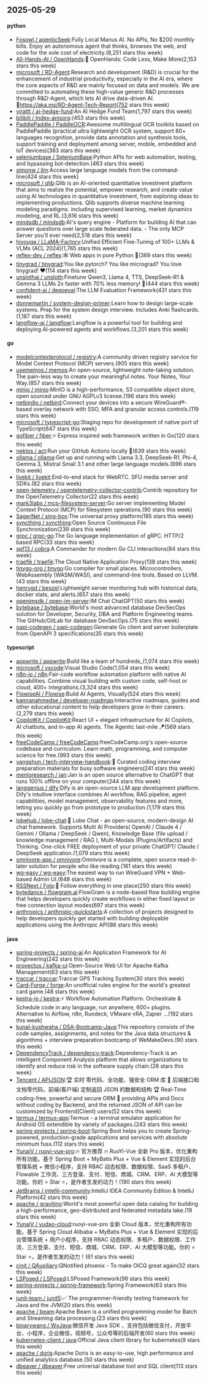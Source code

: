 ## 2025-05-29

#### python
* [Fosowl / agenticSeek](https://github.com/Fosowl/agenticSeek):Fully Local Manus AI. No APIs, No $200 monthly bills. Enjoy an autonomous agent that thinks, browses the web, and code for the sole cost of electricity.(8,251 stars this week)
* [All-Hands-AI / OpenHands](https://github.com/All-Hands-AI/OpenHands):🙌 OpenHands: Code Less, Make More(2,153 stars this week)
* [microsoft / RD-Agent](https://github.com/microsoft/RD-Agent):Research and development (R&D) is crucial for the enhancement of industrial productivity, especially in the AI era, where the core aspects of R&D are mainly focused on data and models. We are committed to automating these high-value generic R&D processes through R&D-Agent, which lets AI drive data-driven AI. 🔗https://aka.ms/RD-Agent-Tech-Report(752 stars this week)
* [virattt / ai-hedge-fund](https://github.com/virattt/ai-hedge-fund):An AI Hedge Fund Team(1,797 stars this week)
* [bilibili / Index-anisora](https://github.com/bilibili/Index-anisora):(453 stars this week)
* [PaddlePaddle / PaddleOCR](https://github.com/PaddlePaddle/PaddleOCR):Awesome multilingual OCR toolkits based on PaddlePaddle (practical ultra lightweight OCR system, support 80+ languages recognition, provide data annotation and synthesis tools, support training and deployment among server, mobile, embedded and IoT devices)(383 stars this week)
* [seleniumbase / SeleniumBase](https://github.com/seleniumbase/SeleniumBase):Python APIs for web automation, testing, and bypassing bot-detection.(463 stars this week)
* [simonw / llm](https://github.com/simonw/llm):Access large language models from the command-line(424 stars this week)
* [microsoft / qlib](https://github.com/microsoft/qlib):Qlib is an AI-oriented quantitative investment platform that aims to realize the potential, empower research, and create value using AI technologies in quantitative investment, from exploring ideas to implementing productions. Qlib supports diverse machine learning modeling paradigms. including supervised learning, market dynamics modeling, and RL.(3,616 stars this week)
* [mindsdb / mindsdb](https://github.com/mindsdb/mindsdb):AI's query engine - Platform for building AI that can answer questions over large scale federated data. - The only MCP Server you'll ever need(2,518 stars this week)
* [hiyouga / LLaMA-Factory](https://github.com/hiyouga/LLaMA-Factory):Unified Efficient Fine-Tuning of 100+ LLMs & VLMs (ACL 2024)(1,765 stars this week)
* [reflex-dev / reflex](https://github.com/reflex-dev/reflex):🕸️ Web apps in pure Python 🐍(369 stars this week)
* [tinygrad / tinygrad](https://github.com/tinygrad/tinygrad):You like pytorch? You like micrograd? You love tinygrad! ❤️(114 stars this week)
* [unslothai / unsloth](https://github.com/unslothai/unsloth):Finetune Qwen3, Llama 4, TTS, DeepSeek-R1 & Gemma 3 LLMs 2x faster with 70% less memory! 🦥(444 stars this week)
* [confident-ai / deepeval](https://github.com/confident-ai/deepeval):The LLM Evaluation Framework(431 stars this week)
* [donnemartin / system-design-primer](https://github.com/donnemartin/system-design-primer):Learn how to design large-scale systems. Prep for the system design interview. Includes Anki flashcards.(1,187 stars this week)
* [langflow-ai / langflow](https://github.com/langflow-ai/langflow):Langflow is a powerful tool for building and deploying AI-powered agents and workflows.(3,201 stars this week)

#### go
* [modelcontextprotocol / registry](https://github.com/modelcontextprotocol/registry):A community driven registry service for Model Context Protocol (MCP) servers.(905 stars this week)
* [usememos / memos](https://github.com/usememos/memos):An open-source, lightweight note-taking solution. The pain-less way to create your meaningful notes. Your Notes, Your Way.(857 stars this week)
* [minio / minio](https://github.com/minio/minio):MinIO is a high-performance, S3 compatible object store, open sourced under GNU AGPLv3 license.(196 stars this week)
* [netbirdio / netbird](https://github.com/netbirdio/netbird):Connect your devices into a secure WireGuard®-based overlay network with SSO, MFA and granular access controls.(119 stars this week)
* [microsoft / typescript-go](https://github.com/microsoft/typescript-go):Staging repo for development of native port of TypeScript(647 stars this week)
* [gofiber / fiber](https://github.com/gofiber/fiber):⚡️ Express inspired web framework written in Go(120 stars this week)
* [nektos / act](https://github.com/nektos/act):Run your GitHub Actions locally 🚀(639 stars this week)
* [ollama / ollama](https://github.com/ollama/ollama):Get up and running with Llama 3.3, DeepSeek-R1, Phi-4, Gemma 3, Mistral Small 3.1 and other large language models.(896 stars this week)
* [livekit / livekit](https://github.com/livekit/livekit):End-to-end stack for WebRTC. SFU media server and SDKs.(82 stars this week)
* [open-telemetry / opentelemetry-collector-contrib](https://github.com/open-telemetry/opentelemetry-collector-contrib):Contrib repository for the OpenTelemetry Collector(22 stars this week)
* [mark3labs / mcp-filesystem-server](https://github.com/mark3labs/mcp-filesystem-server):Go server implementing Model Context Protocol (MCP) for filesystem operations.(90 stars this week)
* [SagerNet / sing-box](https://github.com/SagerNet/sing-box):The universal proxy platform(185 stars this week)
* [syncthing / syncthing](https://github.com/syncthing/syncthing):Open Source Continuous File Synchronization(239 stars this week)
* [grpc / grpc-go](https://github.com/grpc/grpc-go):The Go language implementation of gRPC. HTTP/2 based RPC(33 stars this week)
* [spf13 / cobra](https://github.com/spf13/cobra):A Commander for modern Go CLI interactions(84 stars this week)
* [traefik / traefik](https://github.com/traefik/traefik):The Cloud Native Application Proxy(138 stars this week)
* [tinygo-org / tinygo](https://github.com/tinygo-org/tinygo):Go compiler for small places. Microcontrollers, WebAssembly (WASM/WASI), and command-line tools. Based on LLVM.(43 stars this week)
* [henrygd / beszel](https://github.com/henrygd/beszel):Lightweight server monitoring hub with historical data, docker stats, and alerts.(657 stars this week)
* [openimsdk / open-im-server](https://github.com/openimsdk/open-im-server):IM Chat ChatGPT(50 stars this week)
* [bytebase / bytebase](https://github.com/bytebase/bytebase):World's most advanced database DevSecOps solution for Developer, Security, DBA and Platform Engineering teams. The GitHub/GitLab for database DevSecOps.(75 stars this week)
* [oapi-codegen / oapi-codegen](https://github.com/oapi-codegen/oapi-codegen):Generate Go client and server boilerplate from OpenAPI 3 specifications(35 stars this week)

#### typescript
* [appwrite / appwrite](https://github.com/appwrite/appwrite):Build like a team of hundreds_(1,074 stars this week)
* [microsoft / vscode](https://github.com/microsoft/vscode):Visual Studio Code(1,054 stars this week)
* [n8n-io / n8n](https://github.com/n8n-io/n8n):Fair-code workflow automation platform with native AI capabilities. Combine visual building with custom code, self-host or cloud, 400+ integrations.(3,324 stars this week)
* [FlowiseAI / Flowise](https://github.com/FlowiseAI/Flowise):Build AI Agents, Visually(524 stars this week)
* [kamranahmedse / developer-roadmap](https://github.com/kamranahmedse/developer-roadmap):Interactive roadmaps, guides and other educational content to help developers grow in their careers.(2,279 stars this week)
* [CopilotKit / CopilotKit](https://github.com/CopilotKit/CopilotKit):React UI + elegant infrastructure for AI Copilots, AI chatbots, and in-app AI agents. The Agentic last-mile 🪁(569 stars this week)
* [freeCodeCamp / freeCodeCamp](https://github.com/freeCodeCamp/freeCodeCamp):freeCodeCamp.org's open-source codebase and curriculum. Learn math, programming, and computer science for free.(993 stars this week)
* [yangshun / tech-interview-handbook](https://github.com/yangshun/tech-interview-handbook):💯 Curated coding interview preparation materials for busy software engineers(241 stars this week)
* [menloresearch / jan](https://github.com/menloresearch/jan):Jan is an open source alternative to ChatGPT that runs 100% offline on your computer(244 stars this week)
* [langgenius / dify](https://github.com/langgenius/dify):Dify is an open-source LLM app development platform. Dify's intuitive interface combines AI workflow, RAG pipeline, agent capabilities, model management, observability features and more, letting you quickly go from prototype to production.(1,179 stars this week)
* [lobehub / lobe-chat](https://github.com/lobehub/lobe-chat):🤯 Lobe Chat - an open-source, modern-design AI chat framework. Supports Multi AI Providers( OpenAI / Claude 4 / Gemini / Ollama / DeepSeek / Qwen), Knowledge Base (file upload / knowledge management / RAG ), Multi-Modals (Plugins/Artifacts) and Thinking. One-click FREE deployment of your private ChatGPT/ Claude / DeepSeek application.(1,079 stars this week)
* [omnivore-app / omnivore](https://github.com/omnivore-app/omnivore):Omnivore is a complete, open source read-it-later solution for people who like reading.(161 stars this week)
* [wg-easy / wg-easy](https://github.com/wg-easy/wg-easy):The easiest way to run WireGuard VPN + Web-based Admin UI.(648 stars this week)
* [RSSNext / Folo](https://github.com/RSSNext/Folo):🧡 Follow everything in one place(250 stars this week)
* [bytedance / flowgram.ai](https://github.com/bytedance/flowgram.ai):FlowGram is a node-based flow building engine that helps developers quickly create workflows in either fixed layout or free connection layout modes(697 stars this week)
* [anthropics / anthropic-quickstarts](https://github.com/anthropics/anthropic-quickstarts):A collection of projects designed to help developers quickly get started with building deployable applications using the Anthropic API(86 stars this week)

#### java
* [spring-projects / spring-ai](https://github.com/spring-projects/spring-ai):An Application Framework for AI Engineering(242 stars this week)
* [provectus / kafka-ui](https://github.com/provectus/kafka-ui):Open-Source Web UI for Apache Kafka Management(63 stars this week)
* [traccar / traccar](https://github.com/traccar/traccar):Traccar GPS Tracking System(30 stars this week)
* [Card-Forge / forge](https://github.com/Card-Forge/forge):An unofficial rules engine for the world's greatest card game.(48 stars this week)
* [kestra-io / kestra](https://github.com/kestra-io/kestra):⚡ Workflow Automation Platform. Orchestrate & Schedule code in any language, run anywhere, 600+ plugins. Alternative to Airflow, n8n, Rundeck, VMware vRA, Zapier ...(192 stars this week)
* [kunal-kushwaha / DSA-Bootcamp-Java](https://github.com/kunal-kushwaha/DSA-Bootcamp-Java):This repository consists of the code samples, assignments, and notes for the Java data structures & algorithms + interview preparation bootcamp of WeMakeDevs.(90 stars this week)
* [DependencyTrack / dependency-track](https://github.com/DependencyTrack/dependency-track):Dependency-Track is an intelligent Component Analysis platform that allows organizations to identify and reduce risk in the software supply chain.(28 stars this week)
* [Tencent / APIJSON](https://github.com/Tencent/APIJSON):🏆 实时 零代码、全功能、强安全 ORM 库 🚀 后端接口和文档零代码，前端(客户端) 定制返回 JSON 的数据和结构 🏆 Real-Time coding-free, powerful and secure ORM 🚀 providing APIs and Docs without coding by Backend, and the returned JSON of API can be customized by Frontend(Client) users(52 stars this week)
* [termux / termux-app](https://github.com/termux/termux-app):Termux - a terminal emulator application for Android OS extendible by variety of packages.(243 stars this week)
* [spring-projects / spring-boot](https://github.com/spring-projects/spring-boot):Spring Boot helps you to create Spring-powered, production-grade applications and services with absolute minimum fuss.(112 stars this week)
* [YunaiV / ruoyi-vue-pro](https://github.com/YunaiV/ruoyi-vue-pro):🔥 官方推荐 🔥 RuoYi-Vue 全新 Pro 版本，优化重构所有功能。基于 Spring Boot + MyBatis Plus + Vue & Element 实现的后台管理系统 + 微信小程序，支持 RBAC 动态权限、数据权限、SaaS 多租户、Flowable 工作流、三方登录、支付、短信、商城、CRM、ERP、AI 大模型等功能。你的 ⭐️ Star ⭐️，是作者生发的动力！(190 stars this week)
* [JetBrains / intellij-community](https://github.com/JetBrains/intellij-community):IntelliJ IDEA Community Edition & IntelliJ Platform(42 stars this week)
* [apache / gravitino](https://github.com/apache/gravitino):World's most powerful open data catalog for building a high-performance, geo-distributed and federated metadata lake.(19 stars this week)
* [YunaiV / yudao-cloud](https://github.com/YunaiV/yudao-cloud):ruoyi-vue-pro 全新 Cloud 版本，优化重构所有功能。基于 Spring Cloud Alibaba + MyBatis Plus + Vue & Element 实现的后台管理系统 + 用户小程序，支持 RBAC 动态权限、多租户、数据权限、工作流、三方登录、支付、短信、商城、CRM、ERP、AI 大模型等功能。你的 ⭐️ Star ⭐️，是作者生发的动力！(61 stars this week)
* [cinit / QAuxiliary](https://github.com/cinit/QAuxiliary):QNotified phoenix - To make OICQ great again(32 stars this week)
* [LSPosed / LSPosed](https://github.com/LSPosed/LSPosed):LSPosed Framework(96 stars this week)
* [spring-projects / spring-framework](https://github.com/spring-projects/spring-framework):Spring Framework(63 stars this week)
* [junit-team / junit5](https://github.com/junit-team/junit5):✅ The programmer-friendly testing framework for Java and the JVM(20 stars this week)
* [apache / beam](https://github.com/apache/beam):Apache Beam is a unified programming model for Batch and Streaming data processing.(23 stars this week)
* [binarywang / WxJava](https://github.com/binarywang/WxJava):微信开发 Java SDK ，支持包括微信支付，开放平台，小程序，企业微信，视频号，公众号等的后端开发(60 stars this week)
* [kubernetes-client / java](https://github.com/kubernetes-client/java):Official Java client library for kubernetes(9 stars this week)
* [apache / doris](https://github.com/apache/doris):Apache Doris is an easy-to-use, high performance and unified analytics database.(50 stars this week)
* [dbeaver / dbeaver](https://github.com/dbeaver/dbeaver):Free universal database tool and SQL client(113 stars this week)

